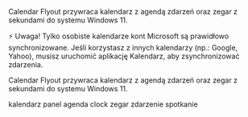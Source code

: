 [//]: # (Description)

Calendar Flyout przywraca kalendarz z agendą zdarzeń oraz zegar z sekundami do systemu Windows 11.

⚡ Uwaga!
Tylko osobiste kalendarze kont Microsoft są prawidłowo synchronizowane. Jeśli korzystasz z innych kalendarzy (np.: Google, Yahoo), musisz uruchomić aplikację Kalendarz, aby zsynchronizować zdarzenia.

[//]: # (Short description)

Calendar Flyout przywraca kalendarz z agendą zdarzeń oraz zegar z sekundami do systemu Windows 11.

[//]: # (Keywords)

kalendarz
panel
agenda
clock
zegar
zdarzenie
spotkanie